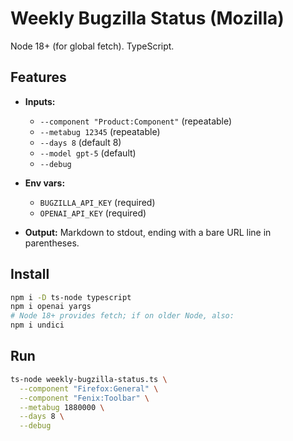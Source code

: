 # Weekly Bugzilla Status (Mozilla)

Node 18+ (for global fetch). TypeScript.

## Features

- **Inputs:**
  - `--component "Product:Component"` (repeatable)  
  - `--metabug 12345` (repeatable)  
  - `--days 8` (default 8)  
  - `--model gpt-5` (default)  
  - `--debug`

- **Env vars:**
  - `BUGZILLA_API_KEY` (required)  
  - `OPENAI_API_KEY` (required)

- **Output:** Markdown to stdout, ending with a bare URL line in parentheses.

## Install

```bash
npm i -D ts-node typescript
npm i openai yargs
# Node 18+ provides fetch; if on older Node, also:
npm i undici
```

## Run

```bash
ts-node weekly-bugzilla-status.ts \
  --component "Firefox:General" \
  --component "Fenix:Toolbar" \
  --metabug 1880000 \
  --days 8 \
  --debug
```

